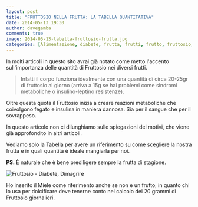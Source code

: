 ```yaml
---
layout: post
title: "FRUTTOSIO NELLA FRUTTA: LA TABELLA QUANTITATIVA"
date: 2014-05-13 19:30
author: davegamba
comments: true
image: 2014-05-13-tabella-fruttosio-frutta.jpg
categories: [Alimentazione, diabete, frutta, frutti, frutto, fruttosio, glicemia, zucchero]
---
```


In molti articoli in questo sito avrai già notato come metto l'accento sull'importanza delle quantità di Fruttosio nei diversi frutti.

> Infatti il corpo funziona idealmente con una quantità di circa 20-25gr di fruttosio al giorno (arriva a 15g se hai problemi come sindromi metaboliche o insulino-leptino resistenze).

Oltre questa quota il Fruttosio inizia a creare reazioni metaboliche che coivolgono fegato e insulina in maniera dannosa. Sia per il sangue che per il sovrappeso.

In questo articolo non ci dilunghiamo sulle spiegazioni dei motivi, che viene già approfondito in altri articoli.

Vediamo solo la Tabella per avere un riferimento su come scegliere la nostra frutta e in quali quantità è ideale mangiarla per noi.

**PS.** È naturale che è bene prediligere sempre la frutta di stagione.

![Fruttosio - Diabete, Dimagrire]({{site.images_root}}2014-05-13-tabella-fruttosio-frutta-1.jpg)

Ho inserito il Miele come riferimento anche se non è un frutto, in quanto chi lo usa per dolcificare deve tenerne conto nel calcolo dei 20 grammi di Fruttosio giornalieri.